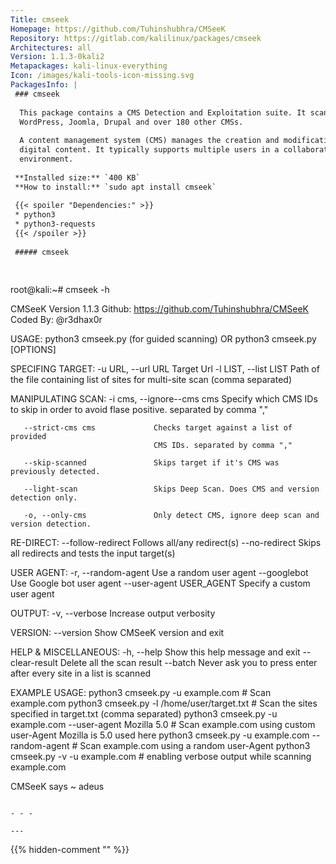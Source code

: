 ```yaml
---
Title: cmseek
Homepage: https://github.com/Tuhinshubhra/CMSeeK
Repository: https://gitlab.com/kalilinux/packages/cmseek
Architectures: all
Version: 1.1.3-0kali2
Metapackages: kali-linux-everything 
Icon: /images/kali-tools-icon-missing.svg
PackagesInfo: |
 ### cmseek
 
  This package contains a CMS Detection and Exploitation suite. It scans
  WordPress, Joomla, Drupal and over 180 other CMSs.
   
  A content management system (CMS) manages the creation and modification of
  digital content. It typically supports multiple users in a collaborative
  environment.
 
 **Installed size:** `400 KB`  
 **How to install:** `sudo apt install cmseek`  
 
 {{< spoiler "Dependencies:" >}}
 * python3
 * python3-requests
 {{< /spoiler >}}
 
 ##### cmseek
 
 
 ```
 root@kali:~# cmseek -h
 
 CMSeeK Version 1.1.3
 Github: https://github.com/Tuhinshubhra/CMSeeK
 Coded By: @r3dhax0r 
 
 USAGE:
        python3 cmseek.py (for guided scanning) OR
        python3 cmseek.py [OPTIONS] <Target Specification>
 
 SPECIFING TARGET:
       -u URL, --url URL            Target Url
       -l LIST, --list LIST         Path of the file containing list of sites
                                    for multi-site scan (comma separated)
 
 MANIPULATING SCAN:
       -i cms, --ignore--cms cms    Specify which CMS IDs to skip in order to
                                    avoid flase positive. separated by comma ","
 
       --strict-cms cms             Checks target against a list of provided
                                    CMS IDs. separated by comma ","
 
       --skip-scanned               Skips target if it's CMS was previously detected.
 
       --light-scan                 Skips Deep Scan. Does CMS and version detection only.
 
       -o, --only-cms               Only detect CMS, ignore deep scan and version detection.
 
 RE-DIRECT:
       --follow-redirect            Follows all/any redirect(s)
       --no-redirect                Skips all redirects and tests the input target(s)
 
 USER AGENT:
       -r, --random-agent           Use a random user agent
       --googlebot                  Use Google bot user agent
       --user-agent USER_AGENT      Specify a custom user agent
 
 OUTPUT:
       -v, --verbose                Increase output verbosity
 
 VERSION:
       --version                    Show CMSeeK version and exit
 
 HELP & MISCELLANEOUS:
       -h, --help                   Show this help message and exit
       --clear-result               Delete all the scan result
       --batch                      Never ask you to press enter after every site in a list is scanned
 
 EXAMPLE USAGE:
       python3 cmseek.py -u example.com                           # Scan example.com
       python3 cmseek.py -l /home/user/target.txt                 # Scan the sites specified in target.txt (comma separated)
       python3 cmseek.py -u example.com --user-agent Mozilla 5.0  # Scan example.com using custom user-Agent Mozilla is 5.0 used here
       python3 cmseek.py -u example.com --random-agent            # Scan example.com using a random user-Agent
       python3 cmseek.py -v -u example.com                        # enabling verbose output while scanning example.com
 
     
 
  CMSeeK says ~ adeus
 ```
 
 - - -
 
---
```

{{% hidden-comment "<!--Do not edit anything above this line-->" %}}
